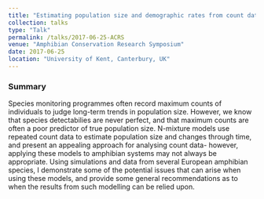 ```yaml
---
title: "Estimating population size and demographic rates from count data: Panacea or pipe dream?"
collection: talks
type: "Talk"
permalink: /talks/2017-06-25-ACRS
venue: "Amphibian Conservation Research Symposium"
date: 2017-06-25 
location: "University of Kent, Canterbury, UK"
---
```


### Summary

Species monitoring programmes often record maximum counts of individuals to judge long-term trends in population size. However, we know that species detectabilies are never perfect, and that maximum counts are often a poor predictor of true population size. N-mixture models use repeated count data to estimate population size and changes through time, and present an appealing approach for analysing count data- however, applying these models to amphibian systems may not always be appropriate. Using simulations and data from several European amphibian species, I demonstrate some of the potential issues that can arise when using these models, and provide some general recommendations as to when the results from such modelling can be relied upon.

